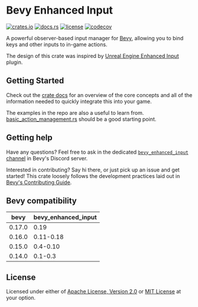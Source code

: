 # Bevy Enhanced Input

[![crates.io](https://img.shields.io/crates/v/bevy_enhanced_input)](https://crates.io/crates/bevy_enhanced_input)
[![docs.rs](https://docs.rs/bevy_enhanced_input/badge.svg)](https://docs.rs/bevy_enhanced_input)
[![license](https://img.shields.io/crates/l/bevy_enhanced_input)](#license)
[![codecov](https://codecov.io/gh/simgine/bevy_enhanced_input/graph/badge.svg?token=wirFEuKmMz)](https://codecov.io/gh/simgine/bevy_enhanced_input)

A powerful observer-based input manager for [Bevy](https://bevyengine.org), allowing you to bind keys and other inputs to in-game actions.

The design of this crate was inspired by [Unreal Engine Enhanced Input](https://dev.epicgames.com/documentation/en-us/unreal-engine/enhanced-input-in-unreal-engine) plugin.

## Getting Started

Check out the [crate docs](https://docs.rs/bevy_enhanced_input) for an overview of the core concepts
and all of the information needed to quickly integrate this into your game.

The examples in the repo are also a useful to learn from.
[basic_action_management.rs](examples/basic_action_management.rs) should be a good starting point.

## Getting help

Have any questions? Feel free to ask in the dedicated [`bevy_enhanced_input` channel](https://discord.com/channels/691052431525675048/1297361733886677036) in Bevy's Discord server.

Interested in contributing? Say hi there, or just pick up an issue and get started!
This crate loosely follows the development practices laid out in [Bevy's Contributing Guide](https://bevy.org/learn/contribute/introduction/).

## Bevy compatibility

| bevy   | bevy_enhanced_input |
| ------ | ------------------- |
| 0.17.0 | 0.19                |
| 0.16.0 | 0.11-0.18           |
| 0.15.0 | 0.4-0.10            |
| 0.14.0 | 0.1-0.3             |

## License

Licensed under either of [Apache License, Version 2.0](LICENSE-APACHE) or [MIT License](LICENSE-MIT) at your option.

